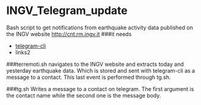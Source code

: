 INGV_Telegram_update
====================
Bash script to get notifications from earthquake activity data published on the INGV website http://cnt.rm.ingv.it
###it needs
- [telegram-cli](https://github.com/vysheng/tg)
- links2

###terremoti.sh
navigates to the INGV website and extracts today and yesterday earthquake data. Which is stored and sent with telegram-cli as a message to a contact. This last event is performed through tg.sh.

###tg.sh
Writes a message to a contact on telegram. The first argument is the contact name while the second one is the message body.
